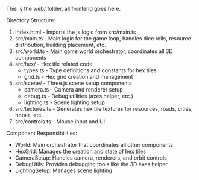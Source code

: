 This is the web/ folder, all frontend goes here.

Directory Structure:
1. index.html - Imports the js logic from src/main.ts
2. src/main.ts - Main logic for the game loop, handles dice rolls, resource distribution, building placement, etc.
3. src/world.ts - Main game world orchestrator, coordinates all 3D components
4. src/hex/ - Hex tile related code
   - types.ts - Type definitions and constants for hex tiles
   - grid.ts - Hex grid creation and management
5. src/scene/ - Three.js scene setup components
   - camera.ts - Camera and renderer setup
   - debug.ts - Debug utilities (axes helper, etc.)
   - lighting.ts - Scene lighting setup
6. src/textures.ts - Generates hex tile textures for resources, roads, cities, hotels, etc.
7. src/controls.ts - Mouse input and UI

Component Responsibilities:
- World: Main orchestrator that coordinates all other components
- HexGrid: Manages the creation and state of hex tiles
- CameraSetup: Handles camera, renderers, and orbit controls
- DebugUtils: Provides debugging tools like the 3D axes helper
- LightingSetup: Manages scene lighting